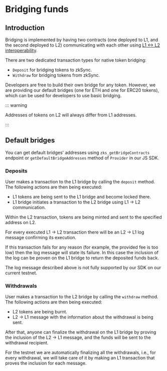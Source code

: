 # Bridging funds

## Introduction

Bridging is implemented by having two contracts 
(one deployed to L1, and the second deployed to L2)
communicating with each other using [L1 <-> L2 interoperability](./l1-l2-interop.md).

There are two dedicated transaction types for native token bridging:

- `Deposit` for bridging tokens to zkSync.
- `Withdraw` for bridging tokens from zkSync.

Developers are free to build their own bridge for any token.
However, we are providing our default bridges (one for ETH and one for ERC20 tokens), which can be used for developers to use basic bridging.

::: warning

Addresses of tokens on L2 will always differ from L1 addresses.

:::


## Default bridges

You can get default bridges' addresses using `zks_getBridgeContracts` endpoint
or `getDefaultBridgeAddresses` method of `Provider` in our JS SDK.

### Deposits

User makes a transaction to the L1 bridge by calling the `deposit` method. The following actions are then being executed:

- L1 tokens are being sent to the L1 bridge and become locked there.
- L1 bridge initiates a transaction to the L2 bridge using L1 -> L2 communication.

Within the L2 transaction, tokens are being minted and sent to the specified address on L2.

For every executed L1 -> L2 transaction there will be an L2 -> L1 log message confirming its execution.

If this transaction fails for any reason (for example, the provided fee is too low)
then the log message will state its failure.
In this case the inclusion of the log can be proven on the L1 bridge to return the deposited funds back.

The log message described above is not fully supported by our SDK on our current testnet.

### Withdrawals

User makes a transaction to the L2 bridge by calling the `withdraw` method. The following actions are then being executed:

- L2 tokens are being burnt.
- L2 -> L1 message with the information about the withdrawal is being sent.

After that, anyone can finalize the withdrawal on the L1 bridge by proving the inclusion of the L2 -> L1 message, and the funds will be sent to the withdrawal recipient.

For the testnet we are automatically finalizing all the withdrawals,
i.e., for every withdrawal, we will take care of it by making an L1 transaction that proves the inclusion for each message.
